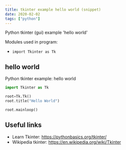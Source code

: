 ```yaml
---
title: tkinter example hello world (snippet)
date: 2020-02-02
tags: ["python"]
---
```

Python tkinter (gui) example 'hello world'


Modules used in program: 
* `import Tkinter as Tk`

## hello world

Python tkinter example: hello world

```python
import Tkinter as Tk

root=Tk.Tk()
root.title("Hello World")

root.mainloop()


```

## Useful links

- Learn Tkinter: https://pythonbasics.org/tkinter/
- Wikipedia tkinter: https://en.wikipedia.org/wiki/Tkinter
